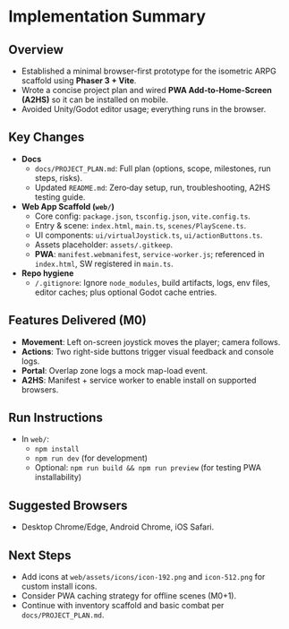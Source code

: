 # Implementation Summary

## Overview
- Established a minimal browser-first prototype for the isometric ARPG scaffold using **Phaser 3 + Vite**.
- Wrote a concise project plan and wired **PWA Add‑to‑Home‑Screen (A2HS)** so it can be installed on mobile.
- Avoided Unity/Godot editor usage; everything runs in the browser.

## Key Changes
- **Docs**
  - `docs/PROJECT_PLAN.md`: Full plan (options, scope, milestones, run steps, risks).
  - Updated `README.md`: Zero‑day setup, run, troubleshooting, A2HS testing guide.
- **Web App Scaffold (`web/`)**
  - Core config: `package.json`, `tsconfig.json`, `vite.config.ts`.
  - Entry & scene: `index.html`, `main.ts`, `scenes/PlayScene.ts`.
  - UI components: `ui/virtualJoystick.ts`, `ui/actionButtons.ts`.
  - Assets placeholder: `assets/.gitkeep`.
  - **PWA**: `manifest.webmanifest`, `service-worker.js`; referenced in `index.html`, SW registered in `main.ts`.
- **Repo hygiene**
  - `/.gitignore`: Ignore `node_modules`, build artifacts, logs, env files, editor caches; plus optional Godot cache entries.

## Features Delivered (M0)
- **Movement**: Left on-screen joystick moves the player; camera follows.
- **Actions**: Two right-side buttons trigger visual feedback and console logs.
- **Portal**: Overlap zone logs a mock map-load event.
- **A2HS**: Manifest + service worker to enable install on supported browsers.

## Run Instructions
- In `web/`:
  - `npm install`
  - `npm run dev` (for development)
  - Optional: `npm run build && npm run preview` (for testing PWA installability)

## Suggested Browsers
- Desktop Chrome/Edge, Android Chrome, iOS Safari.

## Next Steps
- Add icons at `web/assets/icons/icon-192.png` and `icon-512.png` for custom install icons.
- Consider PWA caching strategy for offline scenes (M0+1).
- Continue with inventory scaffold and basic combat per `docs/PROJECT_PLAN.md`.
